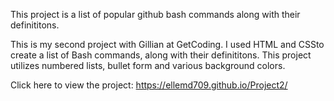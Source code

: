 This project is a list of popular github bash commands along with their definititons. 

This is my second project with Gillian at GetCoding. I used HTML and CSSto create a list of Bash commands, along with their definititons. 
This project utilizes numbered lists, bullet form and various background colors. 

Click here to view the project: https://ellemd709.github.io/Project2/


